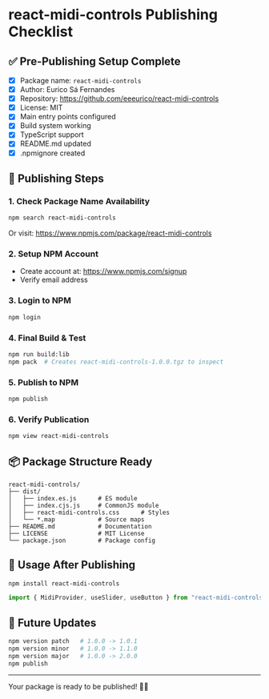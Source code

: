 # react-midi-controls Publishing Checklist

## ✅ Pre-Publishing Setup Complete

- [x] Package name: `react-midi-controls`
- [x] Author: Eurico Sá Fernandes
- [x] Repository: https://github.com/eeeurico/react-midi-controls
- [x] License: MIT
- [x] Main entry points configured
- [x] Build system working
- [x] TypeScript support
- [x] README.md updated
- [x] .npmignore created

## 🚀 Publishing Steps

### 1. Check Package Name Availability

```bash
npm search react-midi-controls
```

Or visit: https://www.npmjs.com/package/react-midi-controls

### 2. Setup NPM Account

- Create account at: https://www.npmjs.com/signup
- Verify email address

### 3. Login to NPM

```bash
npm login
```

### 4. Final Build & Test

```bash
npm run build:lib
npm pack  # Creates react-midi-controls-1.0.0.tgz to inspect
```

### 5. Publish to NPM

```bash
npm publish
```

### 6. Verify Publication

```bash
npm view react-midi-controls
```

## 📦 Package Structure Ready

```
react-midi-controls/
├── dist/
│   ├── index.es.js      # ES module
│   ├── index.cjs.js     # CommonJS module
│   ├── react-midi-controls.css      # Styles
│   └── *.map            # Source maps
├── README.md            # Documentation
├── LICENSE              # MIT License
└── package.json         # Package config
```

## 🎯 Usage After Publishing

```bash
npm install react-midi-controls
```

```jsx
import { MidiProvider, useSlider, useButton } from "react-midi-controls"
```

## 🔄 Future Updates

```bash
npm version patch   # 1.0.0 -> 1.0.1
npm version minor   # 1.0.0 -> 1.1.0
npm version major   # 1.0.0 -> 2.0.0
npm publish
```

---

Your package is ready to be published! 🎹✨
